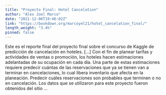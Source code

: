 ```yaml
---
title: "Proyecto Final: Hotel Cancelation"
author: "Alex Joel Marco"
date: "2021-12-06T19:46:02Z"
link: "https://bookdown.org/marcoyel21/hotel_cancelation_final/"
length_weight: "3.4%"
pinned: false
---
```


Este es el reporte final del proyecto final sobre el concurso de Kaggle de predicción de cancelación en hoteles. [...] Con el fin de planear tarifas y actividades de ventas o promoción, los hoteles hacen estimaciones adelantadas de su ocupación en cada día. Una parte de estas estimaciones requiere predecir cuántas de las reservaciones que ya se tienen van a terminar en cancelaciones, lo cual libera inventario que afecta en la planeación. Predecir cuáles reservaciones son probables que terminen o no en cancelación. Los datos que se utilizaron para este proyecto fueron obtenidos del sitio ...
